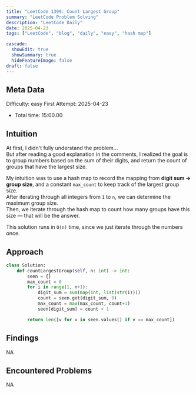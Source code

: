 ```yaml
---
title: "LeetCode 1399: Count Largest Group"
summary: "LeetCode Problem Solving"
description: "LeetCode Daily"
date: 2025-04-23
tags: ["LeetCode", "blog", "daily", "easy", "hash map"]

cascade:
  showEdit: true
  showSummary: true
  hideFeatureImage: false
draft: false
---
```


## Meta Data

Difficulty: easy
First Attempt: 2025-04-23
- Total time: 15:00.00

## Intuition

At first, I didn't fully understand the problem...  
But after reading a good explanation in the comments, I realized the goal is to group numbers based on the sum of their digits, and return the count of groups that have the largest size.  

My intuition was to use a hash map to record the mapping from **digit sum → group size**, and a constant `max_count` to keep track of the largest group size.  
After iterating through all integers from `1` to `n`, we can determine the maximum group size.  
Then, we iterate through the hash map to count how many groups have this size — that will be the answer.

This solution runs in `O(n)` time, since we just iterate through the numbers once.


## Approach

```python
class Solution:
    def countLargestGroup(self, n: int) -> int:
        seen = {}
        max_count = 0
        for i in range(1, n+1):
            digit_sum = sum(map(int, list(str(i))))
            count = seen.get(digit_sum, 0)
            max_count = max(max_count, count+1)
            seen[digit_sum] = count + 1

        return len([v for v in seen.values() if v == max_count])
```

## Findings

NA

## Encountered Problems 

NA
